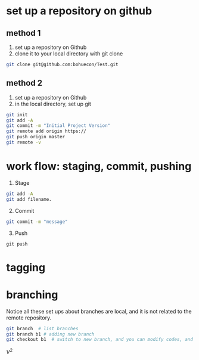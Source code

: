# set up a repository on github

## method 1
1. set up a repository on Github
2. clone it to your local directory with git clone
```bash
git clone git@github.com:bohuecon/Test.git
```


## method 2
1. set up a repository on Github
2. in the local directory, set up git
```bash
git init
git add -A
git commit -m "Initial Project Version"
git remote add origin https://
git push origin master
git remote -v
```

# work flow: staging, commit, pushing
1. Stage
```bash
git add -A
git add filename.
```
2. Commit
```bash
git commit -m "message"
```
3. Push
```
git push
```

# tagging

# branching
Notice all these set ups about branches are local, and it is not related to the remote repository. 
```bash
git branch  # list branches
git branch b1 # adding new branch
git checkout b1  # switch to new branch, and you can modify codes, and it will not change anything on other branches

```

$V^2$ 